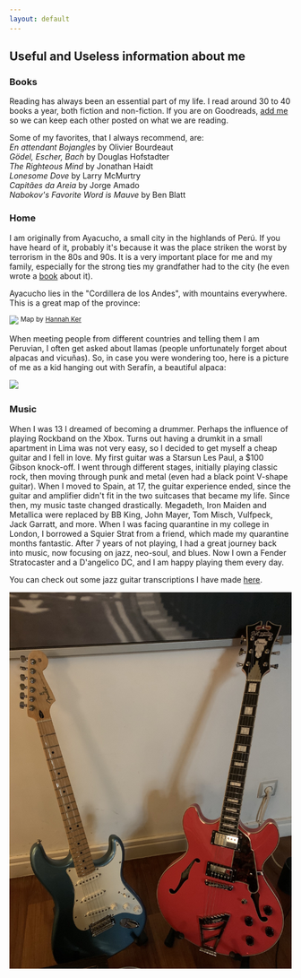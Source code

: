 ```yaml
---
layout: default
---
```


## Useful and Useless information about me

### Books

Reading has always been an essential part of my life. I read around 30 to 40 books a year, both fiction and non-fiction. If you are on Goodreads, [add me](https://www.goodreads.com/user/show/42493361-alvaro-aguirre) so we can keep each other posted on what we are reading.

Some of my favorites, that I always recommend, are:  
_En attendant Bojangles_ by Olivier Bourdeaut  
_Gödel, Escher, Bach_ by Douglas Hofstadter  
_The Righteous Mind_ by Jonathan Haidt  
_Lonesome Dove_ by Larry McMurtry  
_Capitães da Areia_ by Jorge Amado  
_Nabokov's Favorite Word is Mauve_ by Ben Blatt 


### Home

I am originally from Ayacucho, a small city in the highlands of Perú. If you have heard of it, probably it's because it was the place striken the worst by terrorism in the 80s and 90s. It is a very important place for me and my family, especially for the strong ties my grandfather had to the city (he even wrote a [book](https://docplayer.es/59978426-De-huamanga-en-los-anos-sesenta-y-setenta-universitas-huamangensis.html) about it).

Ayacucho lies in the "Cordillera de los Andes", with mountains everywhere. This is a great map of the province:

[<img src="https://user-images.githubusercontent.com/29491896/84368396-6e931600-abcd-11ea-8f17-ac602a194c9a.jpeg">](https://user-images.githubusercontent.com/29491896/84368396-6e931600-abcd-11ea-8f17-ac602a194c9a.jpeg) <sup>Map by [Hannah Ker](https://hannahker.com)</sup>


When meeting people from different countries and telling them I am Peruvian, I often get asked about llamas (people unfortunately forget about alpacas and vicuñas). So, in case you were wondering too, here is a picture of me as a kid hanging out with Serafín, a beautiful alpaca:

<img src="https://user-images.githubusercontent.com/29491896/84367762-99309f00-abcc-11ea-9a91-0fb5783b4da9.jpeg">


### Music

When I was 13 I dreamed of becoming a drummer. Perhaps the influence of playing Rockband on the Xbox. Turns out having a drumkit in a small apartment in Lima was not very easy, so I decided to get myself a cheap guitar and I fell in love. My first guitar was a Starsun Les Paul, a $100 Gibson knock-off. I went through different stages, initially playing classic rock, then moving through punk and metal (even had a black point V-shape guitar). When I moved to Spain, at 17, the guitar experience ended, since the guitar and amplifier didn't fit in the two suitcases that became my life. Since then, my music taste changed drastically. Megadeth, Iron Maiden and Metallica were replaced by BB King, John Mayer, Tom Misch, Vulfpeck, Jack Garratt, and more. When I was facing quarantine in my college in London, I borrowed a Squier Strat from a friend, which made my quarantine months fantastic. After 7 years of not playing, I had a great journey back into music, now focusing on jazz, neo-soul, and blues. Now I own a Fender Stratocaster and a D'angelico DC, and I am happy playing them every day.

You can check out some jazz guitar transcriptions I have made [here](https://www.soundslice.com/slices/kMdkc).

![Guitars](/photos/guitars.jpeg)





